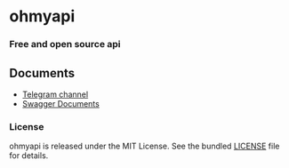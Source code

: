 # ohmyapi

### Free and open source api 


## Documents
- [Telegram channel](https://t.me/ohmyapi)
- [Swagger Documents](https://ohmyapi.liara.run/docs) 


### License
ohmyapi is released under the MIT License. See the bundled [LICENSE](https://github.com/metect/ohmyapi/blob/main/LICENSE) file for details.
